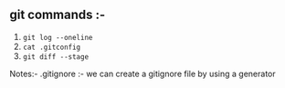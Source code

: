 ## git commands :- 

1. `git log --oneline`
2.  `cat .gitconfig`
3.  `git diff --stage`
    


Notes:-
.gitignore :- we can create a gitignore file by using a generator 
